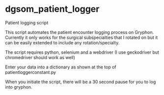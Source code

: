 # dgsom_patient_logger
Patient logging script

This script automates the patient encounter logging process on Gryphon. Currently it only works for the surgical subspecialties that I rotated on but it can be easily extended to include any rotation/specialty.

The script requires python, selenium and a webdriver (I use geckodriver but chromedriver should work as well)

Enter your data into a dictionary as shown at the top of patientloggerconstant.py

When you initiate the script, there will be a 30 second pause for you to log into gryphon.
